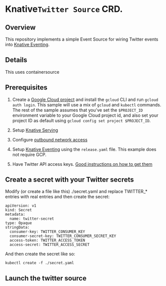 # Knative`Twitter Source` CRD.

## Overview

This repository implements a simple Event Source for wiring Twitter events
into [Knative Eventing](http://github.com/knative/eventing).

## Details

This uses containersource

## Prerequisites

1. Create a
   [Google Cloud project](https://cloud.google.com/resource-manager/docs/creating-managing-projects)
   and install the `gcloud` CLI and run `gcloud auth login`. This sample will
   use a mix of `gcloud` and `kubectl` commands. The rest of the sample assumes
   that you've set the `$PROJECT_ID` environment variable to your Google Cloud
   project id, and also set your project ID as default using
   `gcloud config set project $PROJECT_ID`.

1. Setup [Knative Serving](https://github.com/knative/docs/blob/master/install)

1. Configure [outbound network access](https://github.com/knative/docs/blob/master/serving/outbound-network-access.md)

1. Setup [Knative Eventing](https://github.com/knative/docs/tree/master/eventing)
   using the `release.yaml` file. This example does not require GCP.

1. Have Twitter API access keys. [Good instructions on how to get them](https://iag.me/socialmedia/how-to-create-a-twitter-app-in-8-easy-steps/)

## Create a secret with your Twitter secrets

Modify (or create a file like this) ./secret.yaml and replace TWITTER_* entries with real entries and then create the secret:

```shell
apiVersion: v1
kind: Secret
metadata:
  name: twitter-secret
type: Opaque
stringData:
  consumer-key: TWITTER_CONSUMER_KEY
  consumer-secret-key: TWITTER_CONSUMER_SECRET_KEY
  access-token: TWITTER_ACCESS_TOKEN
  access-secret: TWITTER_ACCESS_SECRET
```


And then create the secret like so:
```shell
kubectl create -f ./secret.yaml
```

## Launch the twitter source

```shell

```
